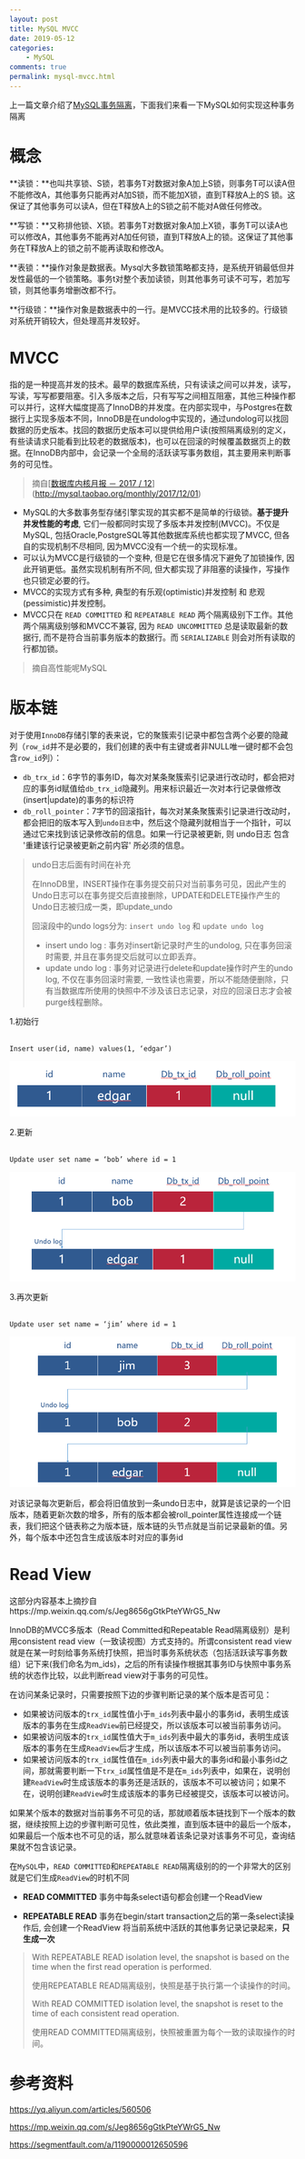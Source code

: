 ```yaml
---
layout: post
title: MySQL MVCC
date: 2019-05-12
categories:
    - MySQL
comments: true
permalink: mysql-mvcc.html
---
```


上一篇文章介绍了[MySQL事务隔离](/mysql-transaction.html)，下面我们来看一下MySQL如何实现这种事务隔离

# 概念

**读锁：**也叫共享锁、S锁，若事务T对数据对象A加上S锁，则事务T可以读A但不能修改A，其他事务只能再对A加S锁，而不能加X锁，直到T释放A上的S 锁。这保证了其他事务可以读A，但在T释放A上的S锁之前不能对A做任何修改。

**写锁：**又称排他锁、X锁。若事务T对数据对象A加上X锁，事务T可以读A也可以修改A，其他事务不能再对A加任何锁，直到T释放A上的锁。这保证了其他事务在T释放A上的锁之前不能再读取和修改A。

**表锁：**操作对象是数据表。Mysql大多数锁策略都支持，是系统开销最低但并发性最低的一个锁策略。事务t对整个表加读锁，则其他事务可读不可写，若加写锁，则其他事务增删改都不行。

**行级锁：**操作对象是数据表中的一行。是MVCC技术用的比较多的。行级锁对系统开销较大，但处理高并发较好。

# MVCC

指的是一种提高并发的技术。最早的数据库系统，只有读读之间可以并发，读写，写读，写写都要阻塞。引入多版本之后，只有写写之间相互阻塞，其他三种操作都可以并行，这样大幅度提高了InnoDB的并发度。在内部实现中，与Postgres在数据行上实现多版本不同，InnoDB是在undolog中实现的，通过undolog可以找回数据的历史版本。找回的数据历史版本可以提供给用户读(按照隔离级别的定义，有些读请求只能看到比较老的数据版本)，也可以在回滚的时候覆盖数据页上的数据。在InnoDB内部中，会记录一个全局的活跃读写事务数组，其主要用来判断事务的可见性。

> 摘自[[数据库内核月报 － 2017 / 12](http://mysql.taobao.org/monthly/2017/12)](http://mysql.taobao.org/monthly/2017/12/01)

- MySQL的大多数事务型存储引擎实现的其实都不是简单的行级锁。**基于提升并发性能的考虑**, 它们一般都同时实现了多版本并发控制(MVCC)。不仅是MySQL, 包括Oracle,PostgreSQL等其他数据库系统也都实现了MVCC, 但各自的实现机制不尽相同, 因为MVCC没有一个统一的实现标准。
- 可以认为MVCC是行级锁的一个变种, 但是它在很多情况下避免了加锁操作, 因此开销更低。虽然实现机制有所不同, 但大都实现了非阻塞的读操作，写操作也只锁定必要的行。
- MVCC的实现方式有多种, 典型的有乐观(optimistic)并发控制 和 悲观(pessimistic)并发控制。
- MVCC只在 `READ COMMITTED` 和 `REPEATABLE READ` 两个隔离级别下工作。其他两个隔离级别够和MVCC不兼容, 因为 `READ UNCOMMITTED` 总是读取最新的数据行, 而不是符合当前事务版本的数据行。而 `SERIALIZABLE` 则会对所有读取的行都加锁。

> 摘自高性能呢MySQL

# 版本链

对于使用`InnoDB`存储引擎的表来说，它的聚簇索引记录中都包含两个必要的隐藏列（`row_id`并不是必要的，我们创建的表中有主键或者非NULL唯一键时都不会包含`row_id`列）：

- `db_trx_id`：6字节的事务ID，每次对某条聚簇索引记录进行改动时，都会把对应的事务id赋值给`db_trx_id`隐藏列。用来标识最近一次对本行记录做修改(insert|update)的事务的标识符
- `db_roll_pointer`：7字节的回滚指针，每次对某条聚簇索引记录进行改动时，都会把旧的版本写入到`undo日志`中，然后这个隐藏列就相当于一个指针，可以通过它来找到该记录修改前的信息。如果一行记录被更新, 则 undo日志 包含 '重建该行记录被更新之前内容' 所必须的信息。

> undo日志后面有时间在补充
>
> 在InnoDB里，INSERT操作在事务提交前只对当前事务可见，因此产生的Undo日志可以在事务提交后直接删除，UPDATE和DELETE操作产生的Undo日志被归成一类，即update_undo
>
> 回滚段中的undo logs分为: `insert undo log` 和 `update undo log`
>
> - insert undo log : 事务对insert新记录时产生的undolog, 只在事务回滚时需要, 并且在事务提交后就可以立即丢弃。
> - update undo log : 事务对记录进行delete和update操作时产生的undo log, 不仅在事务回滚时需要, 一致性读也需要，所以不能随便删除，只有当数据库所使用的快照中不涉及该日志记录，对应的回滚日志才会被purge线程删除。

1.初始行
<pre class="line-numbers "><code class="language-sql">
Insert user(id, name) values(1, ‘edgar’)
</code></pre>

![](/assets/images/posts/mvcc/version1.png)

2.更新
<pre class="line-numbers "><code class="language-sql">
Update user set name = ‘bob’ where id = 1
</code></pre>

![](/assets/images/posts/mvcc/version2.png)

3.再次更新
<pre class="line-numbers "><code class="language-sql">
Update user set name = ‘jim’ where id = 1
</code></pre>
![](/assets/images/posts/mvcc/version3.png)

对该记录每次更新后，都会将旧值放到一条undo日志中，就算是该记录的一个旧版本，随着更新次数的增多，所有的版本都会被roll_pointer属性连接成一个链表，我们把这个链表称之为版本链，版本链的头节点就是当前记录最新的值。另外，每个版本中还包含生成该版本时对应的事务id

# Read View

这部分内容基本上摘抄自https://mp.weixin.qq.com/s/Jeg8656gGtkPteYWrG5_Nw

InnoDB的MVCC多版本（Read Committed和Repeatable Read隔离级别）是利用consistent read view（一致读视图）方式支持的。所谓consistent read view就是在某一时刻给事务系统打快照，把当时事务系统状态（包括活跃读写事务数组）记下来(我们命名为m_ids)，之后的所有读操作根据其事务ID与快照中事务系统的状态作比较，以此判断read view对于事务的可见性。

在访问某条记录时，只需要按照下边的步骤判断记录的某个版本是否可见：

- 如果被访问版本的`trx_id`属性值小于`m_ids`列表中最小的事务id，表明生成该版本的事务在生成`ReadView`前已经提交，所以该版本可以被当前事务访问。
- 如果被访问版本的`trx_id`属性值大于`m_ids`列表中最大的事务id，表明生成该版本的事务在生成`ReadView`后才生成，所以该版本不可以被当前事务访问。
- 如果被访问版本的`trx_id`属性值在`m_ids`列表中最大的事务id和最小事务id之间，那就需要判断一下`trx_id`属性值是不是在`m_ids`列表中，如果在，说明创建`ReadView`时生成该版本的事务还是活跃的，该版本不可以被访问；如果不在，说明创建`ReadView`时生成该版本的事务已经被提交，该版本可以被访问。

如果某个版本的数据对当前事务不可见的话，那就顺着版本链找到下一个版本的数据，继续按照上边的步骤判断可见性，依此类推，直到版本链中的最后一个版本，如果最后一个版本也不可见的话，那么就意味着该条记录对该事务不可见，查询结果就不包含该记录。

在`MySQL`中，`READ COMMITTED`和`REPEATABLE READ`隔离级别的的一个非常大的区别就是它们生成`ReadView`的时机不同

- **READ COMMITTED** 事务中每条select语句都会创建一个ReadView

- **REPEATABLE READ** 事务在begin/start transaction之后的第一条select读操作后, 会创建一个ReadView 将当前系统中活跃的其他事务记录记录起来，**只生成一次**

> With REPEATABLE READ isolation level, the snapshot is based on the time when the first read operation is performed.
> 
>  使用REPEATABLE READ隔离级别，快照是基于执行第一个读操作的时间。
> 
> With READ COMMITTED isolation level, the snapshot is reset to the time of each consistent read operation.
> 
> 使用READ COMMITTED隔离级别，快照被重置为每个一致的读取操作的时间。

# 参考资料

https://yq.aliyun.com/articles/560506

https://mp.weixin.qq.com/s/Jeg8656gGtkPteYWrG5_Nw

https://segmentfault.com/a/1190000012650596
